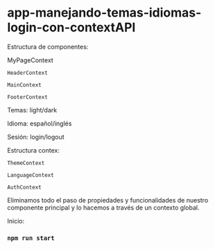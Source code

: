 # app-manejando-temas-idiomas-login-con-contextAPI  

Estructura de componentes:  

MyPageContext 

    HeaderContext 

    MainContext 

    FooterContext 

     
Temas: light/dark  

Idioma: español/inglés  

Sesión: login/logout  


  
Estructura contex: 

	ThemeContext 

	LanguageContext 

	AuthContext 


Eliminamos todo el paso de propiedades y funcionalidades de nuestro componente principal y lo hacemos a través de un contexto global. 

 
Inicio: 

  ### `npm run start` 
